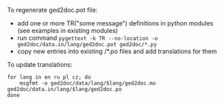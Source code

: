 
To regenerate ged2doc.pot file:
- add one or more TR("some message") definitions in python modules (see examples in existing modules)
- run command `pygettext -k TR --no-location -o ged2doc/data.in/lang/ged2doc.pot ged2doc/*.py`
- copy new entries into existing <lang>/*.po files and add translations for them

To update translations:

    for lang in en ru pl cz; do
        msgfmt -o ged2doc/data/lang/$lang/ged2doc.mo ged2doc/data.in/lang/$lang/ged2doc.po
    done
